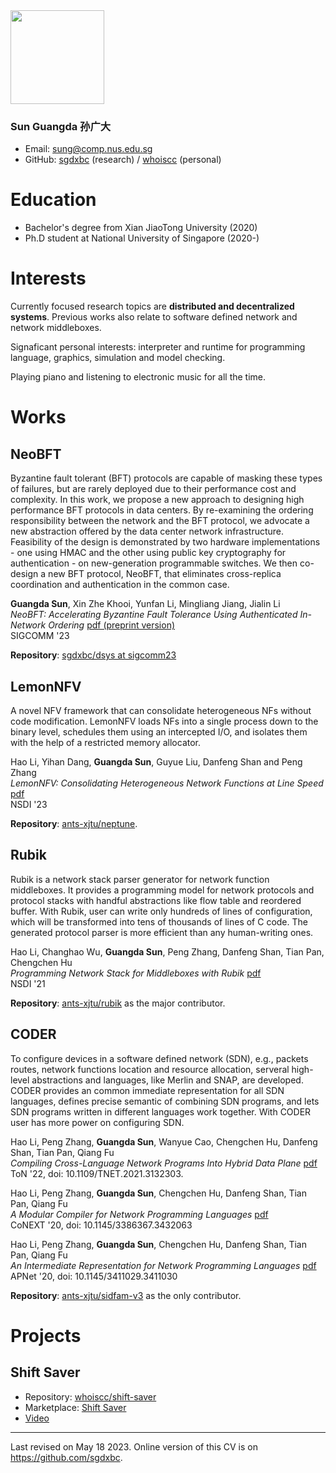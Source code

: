 <img src="https://github.com/sgdxbc/sgdxbc/assets/59077595/429095da-c65d-44a4-a60c-c3292dc41efd" width="150">

### **Sun Guangda 孙广大**

* Email: sung@comp.nus.edu.sg
* GitHub: [sgdxbc](https://github.com/sgdxbc) (research) / [whoiscc](https://github.com/whoiscc) (personal)

# Education

* Bachelor's degree from Xian JiaoTong University (2020)
* Ph.D student at National University of Singapore (2020-)

# Interests

Currently focused research topics are **distributed and decentralized systems**.
Previous works also relate to software defined network and network middleboxes.

Signaficant personal interests: interpreter and runtime for programming language, graphics, simulation and model checking.

Playing piano and listening to electronic music for all the time.

<div style="page-break-after: always;"></div>

# Works

## NeoBFT

Byzantine fault tolerant (BFT) protocols are capable of masking these types of failures, but are rarely deployed due to their performance cost and complexity. 
In this work, we propose a new approach to designing high performance BFT protocols in data centers. 
By re-examining the ordering responsibility between the network and the BFT protocol, we advocate a new abstraction offered by the data center network infrastructure. 
Feasibility of the design is demonstrated by two hardware implementations - one using HMAC and the other using public key cryptography for authentication - on new-generation programmable switches. 
We then co-design a new BFT protocol, NeoBFT, that eliminates cross-replica coordination and authentication in the common case.

**Guangda Sun**, Xin Zhe Khooi, Yunfan Li, Mingliang Jiang, Jialin Li \
*NeoBFT: Accelerating Byzantine Fault Tolerance Using Authenticated In-Network Ordering* [pdf (preprint version)](https://arxiv.org/pdf/2210.12955) \
SIGCOMM '23

**Repository**: [sgdxbc/dsys at sigcomm23](https://github.com/sgdxbc/dsys/tree/sigcomm23)

## LemonNFV

A novel NFV framework that can consolidate heterogeneous NFs without code modification. LemonNFV loads NFs into a single process down to the binary level, schedules them using an intercepted I/O, and isolates them with the help of a restricted memory allocator.

Hao Li, Yihan Dang, **Guangda Sun**, Guyue Liu, Danfeng Shan and Peng Zhang \
*LemonNFV: Consolidating Heterogeneous Network Functions at Line Speed* [pdf](https://www.usenix.org/system/files/nsdi23-li-hao.pdf) \
NSDI '23

**Repository**: [ants-xjtu/neptune](https://github.com/ants-xjtu/neptune).

## Rubik

Rubik is a network stack parser generator for network function middleboxes. It provides a programming model for network protocols and protocol stacks with handful abstractions like flow table and reordered buffer. With Rubik, user can write only hundreds of lines of configuration, which will be transformed into tens of thousands of lines of C code. The generated protocol parser is more efficient than any human-writing ones.

Hao Li, Changhao Wu, **Guangda Sun**, Peng Zhang, Danfeng Shan, Tian Pan, Chengchen Hu \
*Programming Network Stack for Middleboxes with Rubik* [pdf](https://www.usenix.org/system/files/nsdi21-li.pdf) \
NSDI '21

**Repository**: [ants-xjtu/rubik](https://github.com/ants-xjtu/rubik) as the major contributor.

## CODER

To configure devices in a software defined network (SDN), e.g., packets routes, network functions location and resource allocation, serveral high-level abstractions and languages, like Merlin and SNAP, are developed. CODER provides an common immediate representation for all SDN languages, defines precise semantic of combining SDN programs, and lets SDN programs written in different languages work together. With CODER user has more power on configuring SDN.

Hao Li, Peng Zhang, **Guangda Sun**, Wanyue Cao, Chengchen Hu, Danfeng Shan, Tian Pan, Qiang Fu \
*Compiling Cross-Language Network Programs Into Hybrid Data Plane* [pdf](https://aquatoney.github.io/files/coder-ton22-li.pdf) \
ToN '22, doi: 10.1109/TNET.2021.3132303.

Hao Li, Peng Zhang, **Guangda Sun**, Chengchen Hu, Danfeng Shan, Tian Pan, Qiang Fu \
*A Modular Compiler for Network Programming Languages* [pdf](https://nskeylab.xjtu.edu.cn/people/pzhang/files/2020/11/conext20.pdf) \
CoNEXT '20, doi: 10.1145/3386367.3432063

Hao Li, Peng Zhang, **Guangda Sun**, Chengchen Hu, Danfeng Shan, Tian Pan, Qiang Fu \
*An Intermediate Representation for Network Programming Languages* [pdf](https://conferences.sigcomm.org/events/apnet2020/material/apnet20-final4.pdf) \
APNet '20, doi: 10.1145/3411029.3411030

**Repository**: [ants-xjtu/sidfam-v3](https://github.com/ants-xjtu/sidfam-v3) as the only contributor.

# Projects

## Shift Saver

* Repository: [whoiscc/shift-saver](https://github.com/whoiscc/shift-saver)
* Marketplace: [Shift Saver](https://marketplace.visualstudio.com/items?itemName=correctizer.shift-saver)
* [Video](https://www.bilibili.com/video/BV1FT4y1K7fn)

---

Last revised on May 18 2023. Online version of this CV is on https://github.com/sgdxbc.
